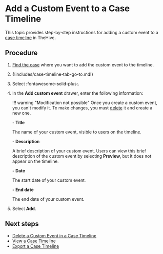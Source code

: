 # Add a Custom Event to a Case Timeline

<!-- md:license Gold --> <!-- md:license Platinum -->

This topic provides step-by-step instructions for adding a custom event to a [case timeline](about-case-timelines.md) in TheHive.

<h2>Procedure</h2>

1. [Find the case](../search-for-cases/find-a-case.md) where you want to add the custom event to the timeline.

2. {!includes/case-timeline-tab-go-to.md!}

3. Select :fontawesome-solid-plus:.

4. In the **Add custom event** drawer, enter the following information:

    !!! warning "Modification not possible"
        Once you create a custom event, you can't modify it. To make changes, you must [delete](delete-custom-event-timeline.md) it and create a new one.

    **- Title**

    The name of your custom event, visible to users on the timeline.

    **- Description**

    A brief description of your custom event. Users can view this brief description of the custom event by selecting **Preview**, but it does not appear on the timeline.

    **- Date**

    The start date of your custom event.

    **- End date**

    The end date of your custom event.

5. Select **Add**.

<h2>Next steps</h2>

* [Delete a Custom Event in a Case Timeline](delete-custom-event-timeline.md)
* [View a Case Timeline](view-case-timeline.md)
* [Export a Case Timeline](export-case-timeline.md)
